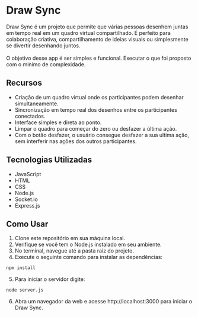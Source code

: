 # Draw Sync

Draw Sync é um projeto que permite que várias pessoas desenhem juntas em tempo real em um quadro virtual compartilhado. É perfeito para colaboração criativa, compartilhamento de ideias visuais ou simplesmente se divertir desenhando juntos.
\
\
O objetivo desse app é ser simples e funcional. Executar o que foi proposto com o minimo de complexidade.

## Recursos

- Criação de um quadro virtual onde os participantes podem desenhar simultaneamente.
- Sincronização em tempo real dos desenhos entre os participantes conectados.
- Interface simples e direta ao ponto.
- Limpar o quadro para começar do zero ou desfazer a última ação.
- Com o botão desfazer, o usuário consegue desfazer a sua ultima ação, sem interferir nas ações dos outros participantes.

## Tecnologias Utilizadas

- JavaScript
- HTML
- CSS
- Node.js
- Socket.io
- Express.js

## Como Usar

1. Clone este repositório em sua máquina local.
2. Verifique se você tem o Node.js instalado em seu ambiente.
3. No terminal, navegue até a pasta raiz do projeto.
4. Execute o seguinte comando para instalar as dependências:

```bash
npm install
```
5. Para iniciar o servidor digite:
```bash
node server.js
```
6. Abra um navegador da web e acesse http://localhost:3000 para iniciar o Draw Sync.
